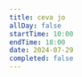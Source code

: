 ```yaml
---
title: ceva jo
allDay: false
startTime: 10:00
endTime: 18:00
date: 2024-07-29
completed: false
---
```

